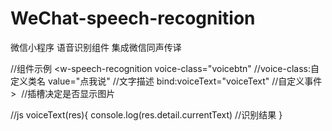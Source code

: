 # WeChat-speech-recognition
微信小程序 语音识别组件 集成微信同声传译 

//组件示例
<w-speech-recognition
      voice-class="voicebtn"   //voice-class:自定义类名
      value="点我说"           //文字描述
      bind:voiceText="voiceText"  //自定义事件
      >
<image class="img" slot="voice" src=""></image>   //插槽决定是否显示图片
</w-speech-recognition>

//js
voiceText(res){
     console.log(res.detail.currentText) //识别结果
}
